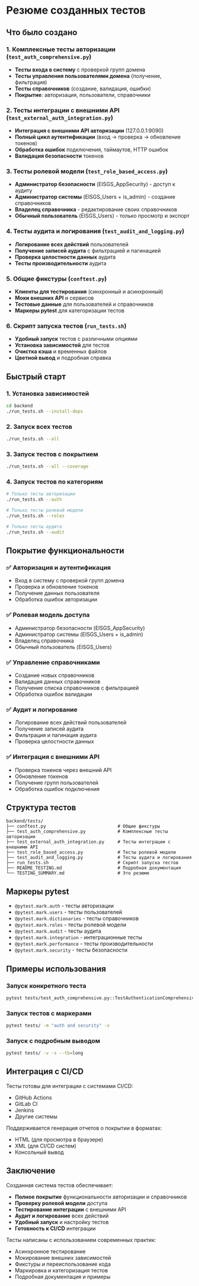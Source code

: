 # Резюме созданных тестов

## Что было создано

### 1. Комплексные тесты авторизации (`test_auth_comprehensive.py`)
- **Тесты входа в систему** с проверкой групп домена
- **Тесты управления пользователями домена** (получение, фильтрация)
- **Тесты справочников** (создание, валидация, ошибки)
- **Покрытие**: авторизация, пользователи, справочники

### 2. Тесты интеграции с внешними API (`test_external_auth_integration.py`)
- **Интеграция с внешними API авторизации** (127.0.0.1:9090)
- **Полный цикл аутентификации** (вход → проверка → обновление токенов)
- **Обработка ошибок** подключения, таймаутов, HTTP ошибок
- **Валидация безопасности** токенов

### 3. Тесты ролевой модели (`test_role_based_access.py`)
- **Администратор безопасности** (EISGS_AppSecurity) - доступ к аудиту
- **Администратор системы** (EISGS_Users + is_admin) - создание справочников
- **Владелец справочника** - редактирование своих справочников
- **Обычный пользователь** (EISGS_Users) - только просмотр и экспорт

### 4. Тесты аудита и логирования (`test_audit_and_logging.py`)
- **Логирование всех действий** пользователей
- **Получение записей аудита** с фильтрацией и пагинацией
- **Проверка целостности данных** аудита
- **Тесты производительности** аудита

### 5. Общие фикстуры (`conftest.py`)
- **Клиенты для тестирования** (синхронный и асинхронный)
- **Моки внешних API** и сервисов
- **Тестовые данные** для пользователей и справочников
- **Маркеры pytest** для категоризации тестов

### 6. Скрипт запуска тестов (`run_tests.sh`)
- **Удобный запуск** тестов с различными опциями
- **Установка зависимостей** для тестов
- **Очистка кэша** и временных файлов
- **Цветной вывод** и подробная справка

## Быстрый старт

### 1. Установка зависимостей
```bash
cd backend
./run_tests.sh --install-deps
```

### 2. Запуск всех тестов
```bash
./run_tests.sh --all
```

### 3. Запуск тестов с покрытием
```bash
./run_tests.sh --all --coverage
```

### 4. Запуск тестов по категориям
```bash
# Только тесты авторизации
./run_tests.sh --auth

# Только тесты ролевой модели
./run_tests.sh --roles

# Только тесты аудита
./run_tests.sh --audit
```

## Покрытие функциональности

### ✅ Авторизация и аутентификация
- Вход в систему с проверкой групп домена
- Проверка и обновление токенов
- Получение данных пользователя
- Обработка ошибок авторизации

### ✅ Ролевая модель доступа
- Администратор безопасности (EISGS_AppSecurity)
- Администратор системы (EISGS_Users + is_admin)
- Владелец справочника
- Обычный пользователь (EISGS_Users)

### ✅ Управление справочниками
- Создание новых справочников
- Валидация данных справочников
- Получение списка справочников с фильтрацией
- Обработка ошибок валидации

### ✅ Аудит и логирование
- Логирование всех действий пользователей
- Получение записей аудита
- Фильтрация и пагинация аудита
- Проверка целостности данных

### ✅ Интеграция с внешними API
- Проверка токенов через внешний API
- Обновление токенов
- Получение групп пользователей
- Обработка ошибок подключения

## Структура тестов

```
backend/tests/
├── conftest.py                           # Общие фикстуры
├── test_auth_comprehensive.py            # Комплексные тесты авторизации
├── test_external_auth_integration.py     # Тесты интеграции с внешними API
├── test_role_based_access.py             # Тесты ролевой модели
├── test_audit_and_logging.py             # Тесты аудита и логирования
├── run_tests.sh                          # Скрипт запуска тестов
├── README_TESTING.md                     # Подробная документация
└── TESTING_SUMMARY.md                    # Это резюме
```

## Маркеры pytest

- `@pytest.mark.auth` - тесты авторизации
- `@pytest.mark.users` - тесты пользователей  
- `@pytest.mark.dictionaries` - тесты справочников
- `@pytest.mark.roles` - тесты ролевой модели
- `@pytest.mark.audit` - тесты аудита
- `@pytest.mark.integration` - интеграционные тесты
- `@pytest.mark.performance` - тесты производительности
- `@pytest.mark.security` - тесты безопасности

## Примеры использования

### Запуск конкретного теста
```bash
pytest tests/test_auth_comprehensive.py::TestAuthenticationComprehensive::test_login_with_domain_groups_check -v
```

### Запуск тестов с маркерами
```bash
pytest tests/ -m "auth and security" -v
```

### Запуск с подробным выводом
```bash
pytest tests/ -v -s --tb=long
```

## Интеграция с CI/CD

Тесты готовы для интеграции с системами CI/CD:
- GitHub Actions
- GitLab CI
- Jenkins
- Другие системы

Поддерживается генерация отчетов о покрытии в форматах:
- HTML (для просмотра в браузере)
- XML (для CI/CD систем)
- Консольный вывод

## Заключение

Созданная система тестов обеспечивает:
- **Полное покрытие** функциональности авторизации и справочников
- **Проверку ролевой модели** доступа
- **Тестирование интеграции** с внешними API
- **Аудит и логирование** всех действий
- **Удобный запуск** и настройку тестов
- **Готовность к CI/CD** интеграции

Тесты написаны с использованием современных практик:
- Асинхронное тестирование
- Мокирование внешних зависимостей
- Фикстуры и переиспользование кода
- Маркировка и категоризация тестов
- Подробная документация и примеры
